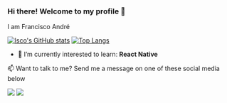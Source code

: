 ### Hi there! Welcome to my profile 👋
<p align="left">
  I am Francisco André
</p>

<!--
**Isco170/Isco170** is a ✨ _special_ ✨ repository because its `README.md` (this file) appears on your GitHub profile.-->

[![Isco's GitHub stats](https://github-readme-stats.vercel.app/api?username=Isco170&count_private=true&theme=tokyonight&showicons=true)](https://github.com/Isco170/Isco170)
[![Top Langs](https://github-readme-stats.vercel.app/api/top-langs/?username=Isco170&layout=compact&langs_count=10&theme=tokyonight)](https://github.com/Isco170/Isco170)

- 🌱 I’m currently interested to learn: <strong>React Native</strong>

<p align="left">
📫  Want to talk to me? Send me a message on one of these social media below
</p>

<p align="left">
<a href="mailto:franciscodamana@gmail.com" alt="Gmail">
<img src="https://img.shields.io/badge/-franciscodamana@gmail.com-e34c41?style=flat-square&labelColor=e34c41&logo=gmail&logoColor=white" /></a>
  
<a href="https://www.linkedin.com/in/francisco-andré-201687206">
<img src="https://img.shields.io/badge/Francisco André-blue?style=flat-square&logo=linkedin&labelColor=blue" /></a>
 </p>
 
 
<!--
 ## Total de Visitas no perfil :detective: <br>
 <p align="center"> 
   <img alingn="center" src="https://profile-counter.glitch.me/Isco170/count.svg" />
 </p>
- 🔭 I’m currently working on ...
 ...
- 👯 I’m looking to collaborate on ...
- 🤔 I’m looking for help with ...
- 💬 Ask me about ...
- 📫 How to reach me: ...
- 😄 Pronouns: ...
- ⚡ Fun fact: ...
-->
